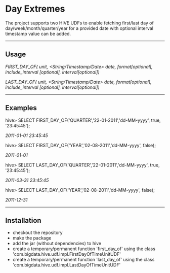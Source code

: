 # Day Extremes
The project supports two HIVE UDFs to enable fetching first/last day of day/week/month/quarter/year for a provided date with optional interval timestamp value can be added.

-----
Usage
-----
*FIRST_DAY_OF(<String> unit, <String/Timestamp/Date> date, <String> format[optional], <boolean> include_interval [optional], <String> interval[optional])*

*LAST_DAY_OF(<String> unit, <String/Timestamp/Date> date, <String> format[optional], <boolean> include_interval [optional], <String> interval[optional])*


--------
Examples
--------
hive> SELECT FIRST_DAY_OF('QUARTER','22-01-2011','dd-MM-yyyy', true, '23:45:45');

*2011-01-01 23:45:45*

hive> SELECT FIRST_DAY_OF('YEAR','02-08-2011','dd-MM-yyyy', false);

*2011-01-01*

hive> SELECT LAST_DAY_OF('QUARTER','22-01-2011','dd-MM-yyyy', true, '23:45:45');

*2011-03-31 23:45:45*

hive> SELECT LAST_DAY_OF('YEAR','02-08-2011','dd-MM-yyyy', false);

*2011-12-31*


------------
Installation
------------

- checkout the repository
- make the package
- add the jar (without dependencies) to hive
- create a temporary/permanent function 'first_day_of' using the class 'com.bigdata.hive.udf.impl.FirstDayOfTimeUnitUDF'
- create a temporary/permanent function 'last_day_of' using the class 'com.bigdata.hive.udf.impl.LastDayOfTimeUnitUDF'
